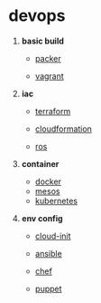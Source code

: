 # devops

1. **basic build**

   - [packer](kubernetes/kubernetes.md)

   - [vagrant](wiki/java/spring_cloud_config.md)

2. **iac**

   - [terraform](wiki/java/spring_cloud_config.md)

   - [cloudformation](wiki/java/spring_cloud_config.md)

   - [ros](wiki/java/spring_cloud_config.md)

3. **container**

   - [docker](wiki/java/spring_cloud_config.md)
   - [mesos](wiki/java/spring_cloud_config.md)
   - [kubernetes](wiki/java/spring_cloud_config.md)

4. **env config**

   - [cloud-init](wiki/java/spring_cloud_config.md)

   - [ansible](wiki/java/spring_cloud_config.md)

   - [chef](wiki/java/spring_cloud_config.md)

   - [puppet](wiki/java/spring_cloud_config.md)








